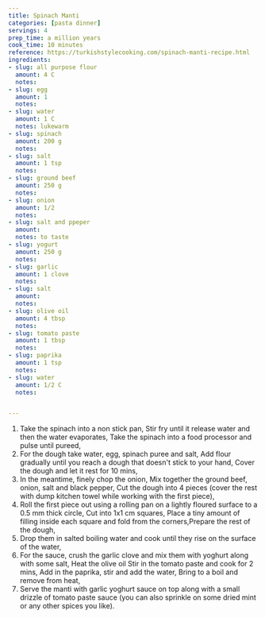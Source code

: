 ```yaml
---
title: Spinach Manti
categories: [pasta dinner]
servings: 4
prep_time: a million years
cook_time: 10 minutes
reference: https://turkishstylecooking.com/spinach-manti-recipe.html
ingredients:
- slug: all purpose flour
  amount: 4 C
  notes:
- slug: egg
  amount: 1
  notes:
- slug: water
  amount: 1 C
  notes: lukewarm
- slug: spinach
  amount: 200 g
  notes:
- slug: salt
  amount: 1 tsp
  notes:
- slug: ground beef
  amount: 250 g
  notes:
- slug: onion
  amount: 1/2
  notes:
- slug: salt and ppeper
  amount:
  notes: to taste
- slug: yogurt
  amount: 250 g
  notes:
- slug: garlic
  amount: 1 clove
  notes:
- slug: salt
  amount:
  notes:
- slug: olive oil
  amount: 4 tbsp
  notes:
- slug: tomato paste
  amount: 1 tbsp
  notes:
- slug: paprika
  amount: 1 tsp
  notes:
- slug: water
  amount: 1/2 C
  notes:


---
```



1. Take the spinach into a non stick pan, Stir fry until it release water and then the water evaporates, Take the spinach into a food processor and pulse until pureed,
2. For the dough take water, egg, spinach puree and salt, Add flour gradually until you reach a dough that doesn't stick to your hand, Cover the dough and let it rest for 10 mins,
3. In the meantime, finely chop the onion, Mix together the ground beef, onion, salt and black pepper, Cut the dough into 4 pieces (cover the rest with dump kitchen towel while working with the first piece),
4. Roll the first piece out using a rolling pan on a lightly floured surface to a 0.5 mm thick circle, Cut into 1x1 cm squares, Place a tiny amount of filling inside each square and fold from the corners,Prepare the rest of the dough,
5. Drop them in salted boiling water and cook until they rise on the surface of the water,
6. For the sauce, crush the garlic clove and mix them with yoghurt along with some salt, Heat the olive oil Stir in the tomato paste and cook for 2 mins, Add in the paprika, stir and add the water, Bring to a boil and remove from heat,
7. Serve the manti with garlic yoghurt sauce on top along with a small drizzle of tomato paste sauce (you can also sprinkle on some dried mint or any other spices you like).
